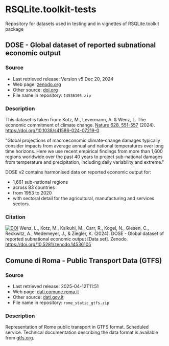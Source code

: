 # RSQLite.toolkit-tests
Repository for datasets used in testing and in vignettes of RSQLite.toolkit package

## DOSE - Global dataset of reported subnational economic output

### Source
- Last retrieved release: Version v5 Dec 20, 2024
- Web page: [zenodo.org](https://zenodo.org/records/14536105)
- Other source: [doi.org](https://doi.org/10.5281/zenodo.14536105)
- File name in repository: `14536105.zip`

### Description
This dataset is taken from:
Kotz, M., Levermann, A. & Wenz, L. The economic commitment of climate change. 
[Nature 628, 551-557](https://rdcu.be/ehsYP) (2024). https://doi.org/10.1038/s41586-024-07219-0

"Global projections of macroeconomic climate-change damages typically consider 
impacts from average annual and national temperatures over long time horizons. 
Here we use recent empirical findings from more than 1,600 regions worldwide over 
the past 40 years to project sub-national damages from temperature and precipitation, 
including daily variability and extreme."

DOSE v2 contains harmonised data on reported economic output for:
- 1,661 sub-national regions
- across 83 countries
- from 1953 to 2020
- with sectoral detail for the agricultural, manufacturing and services sectors.

### Citation
[![DOI](https://zenodo.org/badge/DOI/10.5281/zenodo.14536105.svg)](https://doi.org/10.5281/zenodo.14536105)
Wenz, L., Kotz, M., Kalkuhl, M., Carr, R., Kogel, N., Giesen, C., Reckwitz, A., Wedemeyer, 
J., & Ziegler, K. (2024). DOSE - Global dataset of reported subnational economic output 
[Data set]. Zenodo. https://doi.org/10.5281/zenodo.14536105


## Comune di Roma - Public Transport Data (GTFS)

### Source
- Last retrieved release: 2025-04-12T11:51
- Web page: [dati.comune.roma.it](https://dati.comune.roma.it/catalog/dataset/c_h501-d-9000)
- Other source: [dati.gov.it](https://www.dati.gov.it/view-dataset/dataset?id=e7ed4798-e78b-4922-8af9-aa7e23297a10)
- File name in repository: `rome_static_gtfs.zip`

### Description
Representation of Rome public transport in GTFS format. Scheduled service.
Technical documentation describing the data format is available from [gtfs.org](https://gtfs.org/).
